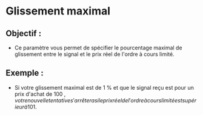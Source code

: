 # **Glissement maximal**

## Objectif : 

- Ce paramètre vous permet de spécifier le pourcentage maximal de glissement entre le signal et le prix réel de l'ordre à cours limité.

## Exemple :

- Si votre glissement maximal est de 1 % et que le signal reçu est pour un prix d'achat de 100 $, votre nouvelle tentative s'arrêtera si le prix réel de l'ordre à cours limité est supérieur à 101 $.

